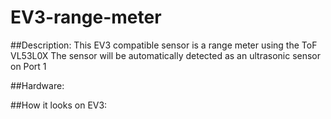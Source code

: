 #  EV3-range-meter

##Description: 
This EV3 compatible sensor is a range meter using the ToF VL53L0X
The sensor will be automatically detected as an ultrasonic sensor on Port 1

##Hardware: 

##How it looks on EV3:
